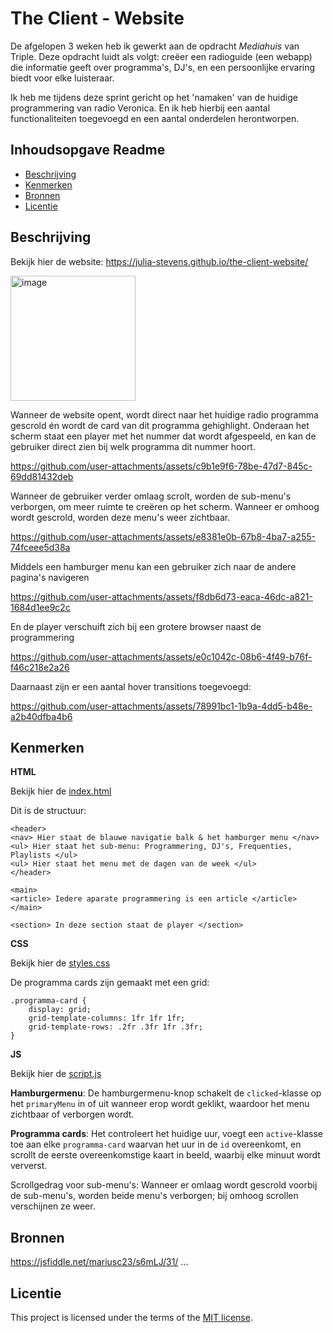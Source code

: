 # The Client - Website

De afgelopen 3 weken heb ik gewerkt aan de opdracht _Mediahuis_ van Triple. Deze opdracht luidt als volgt: creëer een radioguide (een webapp) die informatie geeft over programma's, DJ's, en een persoonlijke ervaring biedt voor elke luisteraar. 

Ik heb me tijdens deze sprint gericht op het 'namaken' van de huidige programmering van radio Veronica. En ik heb hierbij een aantal functionaliteiten toegevoegd en een aantal onderdelen herontworpen. 

<!-- De instructie van deze leertaak staan in de [INSTRUCTIONS.md](https://github.com/fdnd-task/the-client-website/blob/main/docs/INSTRUCTIONS.md) -->

## Inhoudsopgave Readme

  * [Beschrijving](#beschrijving)
  * [Kenmerken](#kenmerken)
  * [Bronnen](#bronnen)
  * [Licentie](#licentie)

## Beschrijving
<!-- In de Beschrijving staat hoe je project er uit ziet, hoe het werkt en wat je er mee kan. -->
<!-- Voeg een mooie poster visual toe 📸 -->
<!-- Voeg een link toe naar Github Pages 🌐-->

Bekijk hier de website: https://julia-stevens.github.io/the-client-website/

<img width="200" alt="image" src="https://github.com/user-attachments/assets/f9c9efef-e1fe-4c61-921b-a73dc14c9f2c">

Wanneer de website opent, wordt direct naar het huidige radio programma gescrold én wordt de card van dit programma gehighlight. Onderaan het scherm staat een player met het nummer dat wordt afgespeeld, en kan de gebruiker direct zien bij welk programma dit nummer hoort. 

https://github.com/user-attachments/assets/c9b1e9f6-78be-47d7-845c-69dd81432deb

Wanneer de gebruiker verder omlaag scrolt, worden de sub-menu's verborgen, om meer ruimte te creëren op het scherm. Wanneer er omhoog wordt gescrold, worden deze menu's weer zichtbaar. 

https://github.com/user-attachments/assets/e8381e0b-67b8-4ba7-a255-74fceee5d38a

Middels een hamburger menu kan een gebruiker zich naar de andere pagina's navigeren 

https://github.com/user-attachments/assets/f8db6d73-eaca-46dc-a821-1684d1ee9c2c

En de player verschuift zich bij een grotere browser naast de programmering

https://github.com/user-attachments/assets/e0c1042c-08b6-4f49-b76f-f46c218e2a26

Daarnaast zijn er een aantal hover transitions toegevoegd:  

https://github.com/user-attachments/assets/78991bc1-1b9a-4dd5-b48e-a2b40dfba4b6

## Kenmerken
<!-- Bij Kenmerken staat welke technieken zijn gebruikt en hoe. Wat is de HTML structuur? Wat zijn de belangrijkste dingen in CSS? Wat is er met Javascript gedaan en hoe? Misschien heb je een framwork of library gebruikt? -->

**HTML**

Bekijk hier de [index.html](https://github.com/julia-stevens/the-client-website/blob/main/index.html)

Dit is de structuur: 

```
<header>
<nav> Hier staat de blauwe navigatie balk & het hamburger menu </nav>
<ul> Hier staat het sub-menu: Programmering, DJ's, Frequenties, Playlists </ul>
<ul> Hier staat het menu met de dagen van de week </ul>
</header>

<main>
<article> Iedere aparate programmering is een article </article>
</main>

<section> In deze section staat de player </section>

```

**CSS**

Bekijk hier de [styles.css](https://github.com/julia-stevens/the-client-website/blob/main/styles/styles.css)

De programma cards zijn gemaakt met een grid: 
```
.programma-card {
    display: grid;
    grid-template-columns: 1fr 1fr 1fr;
    grid-template-rows: .2fr .3fr 1fr .3fr;
}
```

**JS**

Bekijk hier de [script.js](https://github.com/julia-stevens/the-client-website/blob/main/scripts/script.js)

**Hamburgermenu**: De hamburgermenu-knop schakelt de `clicked`-klasse op het `primaryMenu` in of uit wanneer erop wordt geklikt, waardoor het menu zichtbaar of verborgen wordt.

**Programma cards**: Het controleert het huidige uur, voegt een `active`-klasse toe aan elke `programma-card` waarvan het uur in de `id` overeenkomt, en scrollt de eerste overeenkomstige kaart in beeld, waarbij elke minuut wordt ververst.

Scrollgedrag voor sub-menu's: Wanneer er omlaag wordt gescrold voorbij de sub-menu's, worden beide menu's verborgen; bij omhoog scrollen verschijnen ze weer.

## Bronnen

https://jsfiddle.net/mariusc23/s6mLJ/31/
...

## Licentie

This project is licensed under the terms of the [MIT license](./LICENSE).
